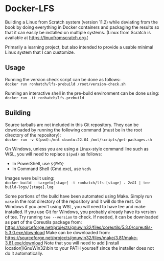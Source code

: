 # Docker-LFS

Building a Linux from Scratch system (version 11.2) while deviating from the book by doing everything in Docker containers and packaging the results so that it can easily be installed on multiple systems. (Linux from Scratch is available at https://linuxfromscratch.org.)

Primarily a learning project, but also intended to provide a usable minimal Linux system that I can customize.

## Usage

Running the version check script can be done as follows:  
`docker run ronhatch/lfs-prebuild /root/version-check.sh`

Running an interactive shell in the pre-build environment can be done using:  
`docker run -it ronhatch/lfs-prebuild`

## Building

Source tarballs are not included in this Git repository. They can be downloaded by running the following command (must be in the root directory of the repository):  
`docker run -v $(pwd):/mnt ubuntu:22.04 /mnt/scripts/get-packages.sh`

On Windows, unless you are using a Linux-style command line such as WSL, you will need to replace `$(pwd)` as follows:
- In PowerShell, use `${PWD}`
- In Command Shell (Cmd.exe), use `%cd%`

Images were built using:  
`docker build --target=[stage] -t ronhatch/lfs-[stage] . 2>&1 | tee build-logs/[stage].log`

Some portions of the build have been automated using Make. Simply run `make` in the root directory of the repository and it will do the rest.
On Windows if you aren't using WSL, you will need to have tee and make installed. If you use Git for Windows, you probably already have its version of tee. Try running `tee --version` to check. If needed, it can be downloaded as part of the Coreutils package from:
https://sourceforge.net/projects/gnuwin32/files/coreutils/5.3.0/coreutils-5.3.0.exe/download
Make can be downloaded from:
https://sourceforge.net/projects/gnuwin32/files/make/3.81/make-3.81.exe/download
Note that you will need to add [install location]\GnuWin32\bin to your PATH yourself since the installer does not do it automatically.

